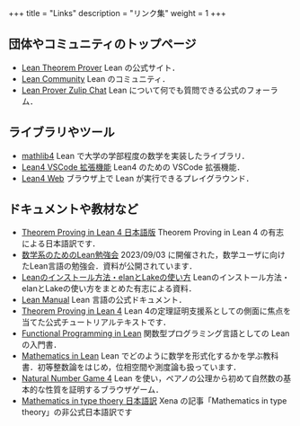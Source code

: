 +++
title = "Links"
description = "リンク集"
weight = 1
+++

## 団体やコミュニティのトップページ

* [Lean Theorem Prover](https://leanprover.github.io/) Lean の公式サイト．
* [Lean Community](https://leanprover-community.github.io/) Lean のコミュニティ．
* [Lean Prover Zulip Chat](https://leanprover.zulipchat.com/) Lean について何でも質問できる公式のフォーラム．

## ライブラリやツール

* [mathlib4](https://github.com/leanprover-community/mathlib4) Lean で大学の学部程度の数学を実装したライブラリ．
* [Lean4 VSCode 拡張機能](https://github.com/leanprover/vscode-lean4) Lean4 のための VSCode 拡張機能．
* [Lean4 Web](https://lean.math.hhu.de/) ブラウザ上で Lean が実行できるプレイグラウンド．

## ドキュメントや教材など

* [Theorem Proving in Lean 4 日本語版](https://aconite-ac.github.io/theorem_proving_in_lean4_ja/) Theorem Proving in Lean 4 の有志による日本語訳です．
* [数学系のためのLean勉強会](https://haruhisa-enomoto.github.io/lean-math-workshop/) 2023/09/03 に開催された，数学ユーザに向けたLean言語の勉強会．資料が公開されています．
* [Leanのインストール方法・elanとLakeの使い方](https://aconite-ac.github.io/how_to_install_lean/) Leanのインストール方法・elanとLakeの使い方をまとめた有志による資料．
* [Lean Manual](https://leanprover.github.io/lean4/doc/) Lean 言語の公式ドキュメント．
* [Theorem Proving in Lean 4](https://leanprover.github.io/theorem_proving_in_lean4) Lean 4の定理証明支援系としての側面に焦点を当てた公式チュートリアルテキストです．
* [Functional Programming in Lean](https://leanprover.github.io/functional_programming_in_lean/) 関数型プログラミング言語としての Lean の入門書．
* [Mathematics in Lean](https://leanprover-community.github.io/mathematics_in_lean/) Lean でどのように数学を形式化するかを学ぶ教科書．初等整数論をはじめ，位相空間や測度論も扱っています．
* [Natural Number Game 4](https://adam.math.hhu.de/#/g/hhu-adam/NNG4) Lean を使い，ペアノの公理から初めて自然数の基本的な性質を証明するブラウザゲーム．
* [Mathematics in type thoery 日本語訳](https://lean-ja.github.io/math-in-type-theory-ja/) Xena の記事「Mathematics in type theory」の非公式日本語訳です
